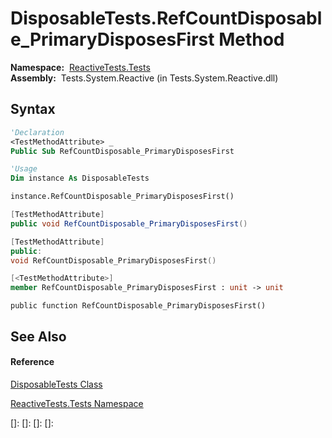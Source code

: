 # DisposableTests.RefCountDisposable\_PrimaryDisposesFirst Method

**Namespace:**  [ReactiveTests.Tests](ReactiveTests.Tests\ReactiveTests.Tests.md)  
**Assembly:**  Tests.System.Reactive (in Tests.System.Reactive.dll)

## Syntax

```vb
'Declaration
<TestMethodAttribute> _
Public Sub RefCountDisposable_PrimaryDisposesFirst
```

```vb
'Usage
Dim instance As DisposableTests

instance.RefCountDisposable_PrimaryDisposesFirst()
```

```csharp
[TestMethodAttribute]
public void RefCountDisposable_PrimaryDisposesFirst()
```

```c++
[TestMethodAttribute]
public:
void RefCountDisposable_PrimaryDisposesFirst()
```

```fsharp
[<TestMethodAttribute>]
member RefCountDisposable_PrimaryDisposesFirst : unit -> unit 
```

```jscript
public function RefCountDisposable_PrimaryDisposesFirst()
```

## See Also

#### Reference

[DisposableTests Class](DisposableTests\DisposableTests.md)

[ReactiveTests.Tests Namespace](ReactiveTests.Tests\ReactiveTests.Tests.md)

[]: 
[]: 
[]: 
[]: 